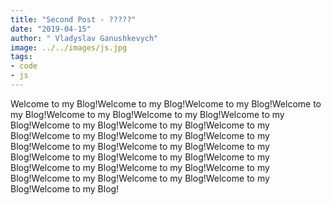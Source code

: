 ```yaml
---
title: "Second Post - ?????"
date: "2019-04-15"
author: " Vladyslav Ganushkevych"
image: ../../images/js.jpg
tags:
- code
- js
---
```

Welcome to my Blog!Welcome to my Blog!Welcome to my Blog!Welcome to my Blog!Welcome to my Blog!Welcome to my Blog!Welcome to my Blog!Welcome to my Blog!Welcome to my Blog!Welcome to my Blog!Welcome to my Blog!Welcome to my Blog!Welcome to my Blog!Welcome to my Blog!Welcome to my Blog!Welcome to my Blog!Welcome to my Blog!Welcome to my Blog!Welcome to my Blog!Welcome to my Blog!Welcome to my Blog!Welcome to my Blog!Welcome to my Blog!Welcome to my Blog!Welcome to my Blog!Welcome to my Blog!